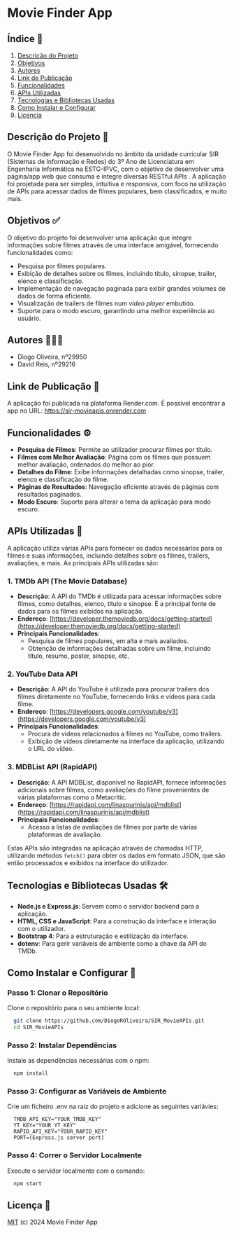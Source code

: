 # Movie Finder App


## Índice 📄
1. [Descrição do Projeto](#descrição-do-projeto-)
2. [Objetivos](#objetivos-)
3. [Autores](#autores-)
4. [Link de Publicação](#link-de-publicação-)
5. [Funcionalidades](#funcionalidades-)
6. [APIs Utilizadas](#apis-utilizadas-)
7. [Tecnologias e Bibliotecas Usadas](#tecnologias-e-bibliotecas-usadas-)
8. [Como Instalar e Configurar](#como-instalar-e-configurar-)
9. [Licencia](#licencia-)



## Descrição do Projeto 📙

O Movie Finder App foi desenvolvido no âmbito da unidade curricular SIR (Sistemas de Informação e Redes) do 3º Ano de Licenciatura em Engenharia Informática na ESTG-IPVC, com o objetivo de desenvolver uma página/app web que consuma e integre diversas RESTful APIs . A aplicação foi projetada para ser simples, intuitiva e responsiva, com foco na utilização de APIs para acessar dados de filmes populares, bem classificados, e muito mais.

## Objetivos ✅

O objetivo do projeto foi desenvolver uma aplicação que integre informações sobre filmes através de uma interface amigável, fornecendo funcionalidades como:
- Pesquisa por filmes populares.
- Exibição de detalhes sobre os filmes, incluindo título, sinopse, trailer, elenco e classificação.
- Implementação de navegação paginada para exibir grandes volumes de dados de forma eficiente.
- Visualização de trailers de filmes num *video player* embutido.
- Suporte para o modo escuro, garantindo uma melhor experiência ao usuário.

## Autores 🧑🏻‍💻

- Diogo Oliveira, nº29950
- David Reis, nº29216

## Link de Publicação 🔗

A aplicação foi publicada na plataforma Render.com. É possível encontrar a app no URL: https://sir-movieapis.onrender.com

## Funcionalidades ⚙

- **Pesquisa de Filmes**: Permite ao utilizador procurar filmes por título.
- **Filmes com Melhor Avaliação**: Página com os filmes que possuem melhor avaliação, ordenados do melhor ao pior.
- **Detalhes do Filme**: Exibe informações detalhadas como sinopse, trailer, elenco e classificação do filme.
- **Páginas de Resultados**: Navegação eficiente através de páginas com resultados paginados.
- **Modo Escuro**: Suporte para alterar o tema da aplicação para modo escuro.

## APIs Utilizadas 🧩

A aplicação utiliza várias APIs para fornecer os dados necessários para os filmes e suas informações, incluindo detalhes sobre os filmes, trailers, avaliações, e mais. As principais APIs utilizadas são:

### 1. TMDb API (The Movie Database)
- **Descrição**: A API do TMDb é utilizada para acessar informações sobre filmes, como detalhes, elenco, título e sinopse. É a principal fonte de dados para os filmes exibidos na aplicação.
- **Endereço**: [https://developer.themoviedb.org/docs/getting-started](https://developer.themoviedb.org/docs/getting-started)
- **Principais Funcionalidades**:
  - Pesquisa de filmes populares, em alta e mais avaliados.
  - Obtenção de informações detalhadas sobre um filme, incluindo título, resumo, poster, sinopse, etc.
  
### 2. YouTube Data API
- **Descrição**: A API do YouTube é utilizada para procurar trailers dos filmes diretamente no YouTube, fornecendo links e vídeos para cada filme.
- **Endereço**: [https://developers.google.com/youtube/v3](https://developers.google.com/youtube/v3)
- **Principais Funcionalidades**:
  - Procura de vídeos relacionados a filmes no YouTube, como trailers.
  - Exibição de vídeos diretamente na interface da aplicação, utilizando o URL do vídeo.
  
### 3. MDBList API (RapidAPI)
- **Descrição**: A API MDBList, disponível no RapidAPI, fornece informações adicionais sobre filmes, como avaliações do filme provenientes de várias plataformas como o Metacritic.
- **Endereço**: [https://rapidapi.com/linaspurinis/api/mdblist](https://rapidapi.com/linaspurinis/api/mdblist)
- **Principais Funcionalidades**:
  - Acesso a listas de avaliações de filmes por parte de várias plataformas de avaliação.
  
Estas APIs são integradas na aplicação através de chamadas HTTP, utilizando métodos `fetch()` para obter os dados em formato JSON, que são então processados e exibidos na interface do utilizador.

## Tecnologias e Bibliotecas Usadas 🛠

- **Node.js e Express.js**: Servem como o servidor backend para a aplicação.
- **HTML, CSS e JavaScript**: Para a construção da interface e interação com o utilizador.
- **Bootstrap 4**: Para a estruturação e estilização da interface.
- **dotenv**: Para gerir variáveis de ambiente como a chave da API do TMDb.

## Como Instalar e Configurar 💾

### Passo 1: Clonar o Repositório

Clone o repositório para o seu ambiente local:

```bash
  git clone https://github.com/DiogoROliveira/SIR_MovieAPIs.git
  cd SIR_MovieAPIs
```

### Passo 2: Instalar Dependências

Instale as dependências necessárias com o npm:

```bash
  npm install
```

### Passo 3: Configurar as Variáveis de Ambiente

Crie um ficheiro .env na raiz do projeto e adicione as seguintes variávies:

```env
  TMDB_API_KEY="YOUR_TMDB_KEY"
  YT_KEY="YOUR_YT_KEY"
  RAPID_API_KEY="YOUR_RAPID_KEY"
  PORT=(Express.js server port)
```

### Passo 4: Correr o Servidor Localmente

Execute o servidor localmente com o comando:

```bash
  npm start
```

## Licença 📝

[MIT](LICENSE) (c) 2024 Movie Finder App
